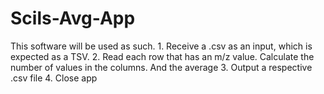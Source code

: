 # Scils-Avg-App
This software will be used as such. 1. Receive a .csv as an input, which is expected as a TSV. 
2. Read each row that has an m/z value. Calculate the number of values in the columns. And the average
3. Output a respective .csv file
4. Close app
